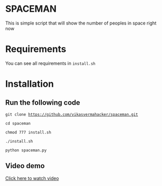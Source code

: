 # SPACEMAN
This is simple script that will show the number of peoples in space right now
# Requirements
You can see all requirements in <code>install.sh</code>
# Installation

## Run the following code
<code>git clone https://github.com/vikasvermahacker/spaceman.git</code>

<code>cd spaceman</code>

<code>chmod 777 install.sh</code>

<code>./install.sh</code>

<code>python spaceman.py</code>

## Video demo
[Click here to watch video](https://asciinema.org/a/332497)
